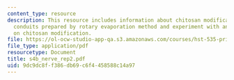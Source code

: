 ```yaml
---
content_type: resource
description: This resource includes information about chitosan modification, chitosannerve
  conduits prepared by rotary evaporation method and experiment with animal model
  on chitosan modification.
file: https://ol-ocw-studio-app-qa.s3.amazonaws.com/courses/hst-535-principles-and-practice-of-tissue-engineering-fall-2004/9dc9dc8ff386db69c6f4458588c14a97_s4b_nerve_rep2.pdf
file_type: application/pdf
resourcetype: Document
title: s4b_nerve_rep2.pdf
uid: 9dc9dc8f-f386-db69-c6f4-458588c14a97
---
```

